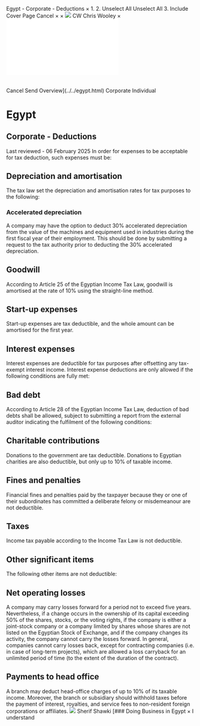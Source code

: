 Egypt - Corporate - Deductions
×
1.
2.
Unselect All
Unselect All
3.
Include Cover Page
Cancel
×
×
![](../../-/media/world-wide-tax-summaries/attachments/global---chris-wooley.ashx%3Frev=ac5e5f3223b34096b1afc2a6009c7320&revision=ac5e5f32-23b3-4096-b1af-c2a6009c7320&hash=859B7ADC84DC2CBEC9760E9E6EE7DE6D0A8BFCDF)
CW
Chris Wooley
×
![](deductions.html)
######
Cancel
Send
Overview](../../egypt.html)
Corporate
Individual
# Egypt
## Corporate - Deductions
Last reviewed - 06 February 2025
In order for expenses to be acceptable for tax deduction, such expenses must be:
## Depreciation and amortisation
The tax law set the depreciation and amortisation rates for tax purposes to the following:
### Accelerated depreciation
A company may have the option to deduct 30% accelerated depreciation from the value of the machines and equipment used in industries during the first fiscal year of their employment. This should be done by submitting a request to the tax authority prior to deducting the 30% accelerated depreciation.
## Goodwill
According to Article 25 of the Egyptian Income Tax Law, goodwill is amortised at the rate of 10% using the straight-line method.
## Start-up expenses
Start-up expenses are tax deductible, and the whole amount can be amortised for the first year.
## Interest expenses
Interest expenses are deductible for tax purposes after offsetting any tax-exempt interest income.
Interest expense deductions are only allowed if the following conditions are fully met:
## Bad debt
According to Article 28 of the Egyptian Income Tax Law, deduction of bad debts shall be allowed, subject to submitting a report from the external auditor indicating the fulfilment of the following conditions:
## Charitable contributions
Donations to the government are tax deductible. Donations to Egyptian charities are also deductible, but only up to 10% of taxable income.
## Fines and penalties
Financial fines and penalties paid by the taxpayer because they or one of their subordinates has committed a deliberate felony or misdemeanour are not deductible.
## Taxes
Income tax payable according to the Income Tax Law is not deductible.
## Other significant items
The following other items are not deductible:
## Net operating losses
A company may carry losses forward for a period not to exceed five years. Nevertheless, if a change occurs in the ownership of its capital exceeding 50% of the shares, stocks, or the voting rights, if the company is either a joint-stock company or a company limited by shares whose shares are not listed on the Egyptian Stock of Exchange, and if the company changes its activity, the company cannot carry the losses forward.
In general, companies cannot carry losses back, except for contracting companies (i.e. in case of long-term projects), which are allowed a loss carryback for an unlimited period of time (to the extent of the duration of the contract).
## Payments to head office
A branch may deduct head-office charges of up to 10% of its taxable income. Moreover, the branch or subsidiary should withhold taxes before the payment of interest, royalties, and service fees to non-resident foreign corporations or affiliates.
![](../../-/media/world-wide-tax-summaries/egyptsherif-shawkiegypt--sherif-shawkijpg20210215115128240.ashx%3Frev=3c51f301c93a464293c4762df36074f9&revision=3c51f301-c93a-4642-93c4-762df36074f9&hash=7932E486C192382D026150F85A5F9A0FE0126832)
Sherif Shawki
[### Doing Business in Egypt
×
I understand